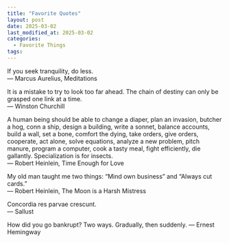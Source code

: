 ```yaml
---
title: "Favorite Quotes"
layout: post
date: 2025-03-02
last_modified_at: 2025-03-02
categories:
  - Favorite Things
tags:
---
```


If you seek tranquility, do less.  
— Marcus Aurelius, Meditations

It is a mistake to try to look too far ahead. The chain of destiny can only be grasped one link at a time.  
— Winston Churchill

A human being should be able to change a diaper, plan an invasion, butcher a hog, conn a ship, design a building, write a sonnet, balance accounts, build a wall, set a bone, comfort the dying, take orders, give orders, cooperate, act alone, solve equations, analyze a new problem, pitch manure, program a computer, cook a tasty meal, fight efficiently, die gallantly. Specialization is for insects.  
— Robert Heinlein, Time Enough for Love

My old man taught me two things: “Mind own business” and “Always cut cards.”  
— Robert Heinlein, The Moon is a Harsh Mistress

Concordia res parvae crescunt.  
— Sallust

How did you go bankrupt?
Two ways. Gradually, then suddenly.
— Ernest Hemingway  
